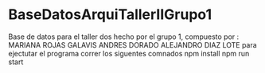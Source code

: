 # BaseDatosArquiTallerIIGrupo1
Base de datos para el taller dos hecho por el grupo 1, compuesto por :  MARIANA ROJAS GALAVIS ANDRES DORADO ALEJANDRO DIAZ LOTE  para ejectutar el programa correr los siguentes comnados  npm install npm run start
